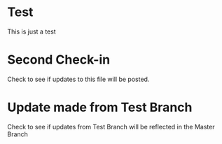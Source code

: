 # Test
This is just a test

# Second Check-in
Check to see if updates to this file will be posted.

# Update made from Test Branch
Check to see if updates from Test Branch will be reflected in the Master Branch